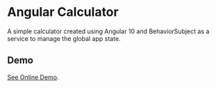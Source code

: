# Angular Calculator

A simple calculator created using Angular 10 and BehaviorSubject as a service to manage the global app state.

## Demo
[See Online Demo](https://welisonmenezes.github.io/angular-calculator/).
